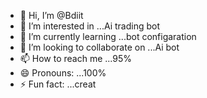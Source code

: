 - 👋 Hi, I’m @Bdiit
- 👀 I’m interested in ...Ai trading bot
- 🌱 I’m currently learning ...bot configaration
- 💞️ I’m looking to collaborate on ...Ai bot
- 📫 How to reach me ...95%
- 😄 Pronouns: ...100%
- ⚡ Fun fact: ...creat

<!---
Bdiit/Bdiit is a ✨ special ✨ repository because its `README.md` (this file) appears on your GitHub profile.
You can click the Preview link to take a look at your changes.
--->
